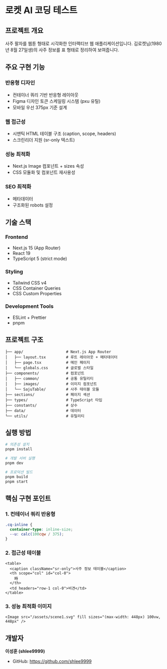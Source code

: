 # 로켓 AI 코딩 테스트

## 프로젝트 개요

사주 팔자를 웹툰 형태로 시각화한 인터랙티브 웹 애플리케이션입니다.
김로켓님(1980년 8월 27일생)의 사주 정보를 표 형태로 정리하여 보여줍니다.

## 주요 구현 기능

### 반응형 디자인

- 컨테이너 쿼리 기반 반응형 레이아웃
- Figma 디자인 토큰 스케일링 시스템 (pxu 유틸)
- 모바일 우선 375px 기준 설계

### 웹 접근성

- 시맨틱 HTML 테이블 구조 (caption, scope, headers)
- 스크린리더 지원 (sr-only 텍스트)

### 성능 최적화

- Next.js Image 컴포넌트 + sizes 속성
- CSS 모듈화 및 컴포넌트 재사용성

### SEO 최적화

- 메타데이터
- 구조화된 robots 설정

## 기술 스택

### Frontend

- Next.js 15 (App Router)
- React 19
- TypeScript 5 (strict mode)

### Styling

- Tailwind CSS v4
- CSS Container Queries
- CSS Custom Properties

### Development Tools

- ESLint + Prettier
- pnpm

## 프로젝트 구조

```
├── app/                   # Next.js App Router
│   ├── layout.tsx         # 루트 레이아웃 + 메타데이터
│   ├── page.tsx           # 메인 페이지
│   └── globals.css        # 글로벌 스타일
├── components/            # 컴포넌트
│   ├── common/            # 공통 유틸리티
│   ├── images/            # 이미지 컴포넌트
│   └── SajuTable/         # 사주 테이블 모듈
├── sections/              # 페이지 섹션
├── types/                 # TypeScript 타입
├── constants/             # 상수
├── data/                  # 데이터
└── utils/                 # 유틸리티
```

## 실행 방법

```bash
# 의존성 설치
pnpm install

# 개발 서버 실행
pnpm dev

# 프로덕션 빌드
pnpm build
pnpm start
```

## 핵심 구현 포인트

### 1. 컨테이너 쿼리 반응형

```css
.cq-inline {
  container-type: inline-size;
  --u: calc(100cqw / 375);
}
```

### 2. 접근성 테이블

```tsx
<table>
  <caption className="sr-only">사주 정보 테이블</caption>
  <th scope="col" id="col-0">
    時
  </th>
  <td headers="row-1 col-0">비견</td>
</table>
```

### 3. 성능 최적화 이미지

```tsx
<Image src="/assets/scene1.svg" fill sizes="(max-width: 448px) 100vw, 448px" />
```

## 개발자

**이성훈 (shlee9999)**

- GitHub: https://github.com/shlee9999
